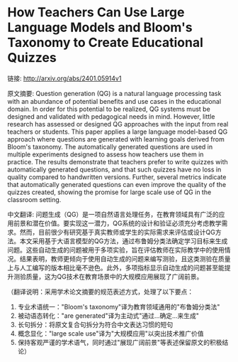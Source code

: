 # How Teachers Can Use Large Language Models and Bloom's Taxonomy to Create Educational Quizzes

链接: http://arxiv.org/abs/2401.05914v1

原文摘要:
Question generation (QG) is a natural language processing task with an
abundance of potential benefits and use cases in the educational domain. In
order for this potential to be realized, QG systems must be designed and
validated with pedagogical needs in mind. However, little research has assessed
or designed QG approaches with the input from real teachers or students. This
paper applies a large language model-based QG approach where questions are
generated with learning goals derived from Bloom's taxonomy. The automatically
generated questions are used in multiple experiments designed to assess how
teachers use them in practice. The results demonstrate that teachers prefer to
write quizzes with automatically generated questions, and that such quizzes
have no loss in quality compared to handwritten versions. Further, several
metrics indicate that automatically generated questions can even improve the
quality of the quizzes created, showing the promise for large scale use of QG
in the classroom setting.

中文翻译:
问题生成（QG）是一项自然语言处理任务，在教育领域具有广泛的应用前景和潜在价值。要实现这一潜力，QG系统的设计和验证必须充分考虑教学需求。然而，目前很少有研究基于真实教师或学生的实际需求来评估或设计QG方法。本文采用基于大语言模型的QG方法，通过布鲁姆分类法确定学习目标来生成问题。这些自动生成的问题被用于多项实验，旨在评估教师在实际教学中的使用情况。结果表明，教师更倾向于使用自动生成的问题来编写测验，且这类测验在质量上与人工编写的版本相比毫不逊色。此外，多项指标显示自动生成的问题甚至能提升测验质量，这为QG技术在教育场景中的大规模应用展现了广阔前景。

（翻译说明：采用学术论文摘要的规范表述方式，处理了以下要点：
1. 专业术语统一："Bloom's taxonomy"译为教育领域通用的"布鲁姆分类法"
2. 被动语态转化："are generated"译为主动式"通过...确定...来生成"
3. 长句拆分：将原文复合句拆分为符合中文表达习惯的短句
4. 概念显化："large scale use"译为"大规模应用"以突出技术推广价值
5. 保持客观严谨的学术语气，同时通过"展现广阔前景"等表述保留原文的积极结论）

